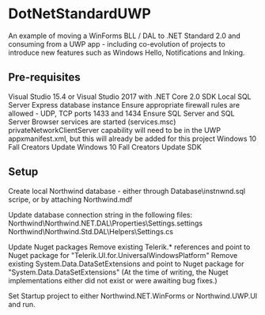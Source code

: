 # DotNetStandardUWP

An example of moving a WinForms BLL / DAL to .NET Standard 2.0 and consuming from a UWP app - including co-evolution of projects to introduce new features such as Windows Hello, Notifications and Inking.

## Pre-requisites

Visual Studio 15.4 or Visual Studio 2017 with .NET Core 2.0 SDK
Local SQL Server Express database instance
   Ensure appropriate firewall rules are allowed - UDP, TCP ports 1433 and 1434
   Ensure SQL Server and SQL Server Browser services are started (services.msc)
   privateNetworkClientServer capability will need to be in the UWP appxmanifest.xml, but this will already be added for this project
Windows 10 Fall Creators Update
Windows 10 Fall Creators Update SDK

## Setup

Create local Northwind database - either through Database\instnwnd.sql scripe, or by attaching Northwind.mdf

Update database connection string in the following files:
   Northwind\Northwind.NET.DAL\Properties\Settings.settings
   Northwind\Northwind.Std.DAL\Helpers\Settings.cs

Update Nuget packages
   Remove existing Telerik.* references and point to Nuget package for "Telerik.UI.for.UniversalWindowsPlatform"
   Remove existing System.Data.DataSetExtensions and point to Nuget package for "System.Data.DataSetExtensions"
   (At the time of writing, the Nuget implementations either did not exist or were awaiting bug fixes.)

Set Startup project to either Northwind.NET.WinForms or Northwind.UWP.UI and run.

